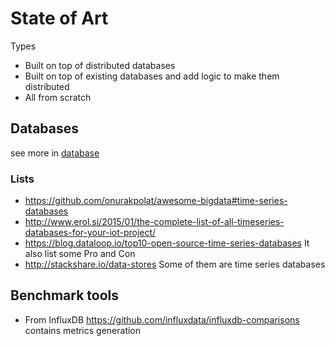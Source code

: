 # State of Art

Types

- Built on top of distributed databases
- Built on top of existing databases and add logic to make them distributed
- All from scratch

## Databases

see more in [database](database/README.md)

### Lists

- https://github.com/onurakpolat/awesome-bigdata#time-series-databases
- http://www.erol.si/2015/01/the-complete-list-of-all-timeseries-databases-for-your-iot-project/
- https://blog.dataloop.io/top10-open-source-time-series-databases It also list some Pro and Con
- http://stackshare.io/data-stores Some of them are time series databases

## Benchmark tools

- From InfluxDB https://github.com/influxdata/influxdb-comparisons contains metrics generation
